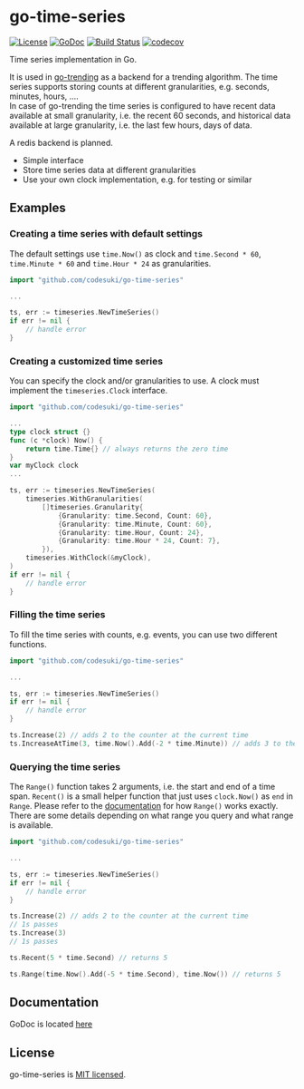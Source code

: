 # go-time-series


[![License](http://img.shields.io/badge/license-MIT-red.svg?style=flat)](./LICENSE)
[![GoDoc](https://godoc.org/github.com/codesuki/go-time-series?status.svg)](https://godoc.org/github.com/codesuki/go-time-series)
[![Build Status](http://img.shields.io/travis/codesuki/go-time-series.svg?style=flat)](https://travis-ci.org/codesuki/go-time-series)
[![codecov](https://codecov.io/gh/codesuki/go-time-series/branch/master/graph/badge.svg)](https://codecov.io/gh/codesuki/go-time-series)

Time series implementation in Go.

It is used in [go-trending](https://www.github.com/codesuki/go-trending) as a backend for a trending algorithm.
The time series supports storing counts at different granularities, e.g. seconds, minutes, hours, ....<br />
In case of go-trending the time series is configured to have recent data available at small granularity, i.e. the recent 60 seconds, and historical data available at large granularity, i.e. the last few hours, days of data.

A redis backend is planned.

* Simple interface
* Store time series data at different granularities
* Use your own clock implementation, e.g. for testing or similar

## Examples

### Creating a time series with default settings
The default settings use `time.Now()` as clock and `time.Second * 60`, `time.Minute * 60` and `time.Hour * 24` as granularities.

```go
import "github.com/codesuki/go-time-series"

...

ts, err := timeseries.NewTimeSeries()
if err != nil {
    // handle error
}
```

### Creating a customized time series
You can specify the clock and/or granularities to use. A clock must implement the `timeseries.Clock` interface.

```go
import "github.com/codesuki/go-time-series"

...
type clock struct {}
func (c *clock) Now() {
    return time.Time{} // always returns the zero time
}
var myClock clock
...

ts, err := timeseries.NewTimeSeries(
    timeseries.WithGranularities(
        []timeseries.Granularity{
            {Granularity: time.Second, Count: 60},
            {Granularity: time.Minute, Count: 60},
            {Granularity: time.Hour, Count: 24},
            {Granularity: time.Hour * 24, Count: 7},
        }),
    timeseries.WithClock(&myClock),
)
if err != nil {
    // handle error
}
```

### Filling the time series
To fill the time series with counts, e.g. events, you can use two different functions.

```go
import "github.com/codesuki/go-time-series"

...

ts, err := timeseries.NewTimeSeries()
if err != nil {
    // handle error
}

ts.Increase(2) // adds 2 to the counter at the current time
ts.IncreaseAtTime(3, time.Now().Add(-2 * time.Minute)) // adds 3 to the counter 2 minutes ago
```

### Querying the time series
The `Range()` function takes 2 arguments, i.e. the start and end of a time span.
`Recent()` is a small helper function that just uses `clock.Now()` as `end` in `Range`.
Please refer to the [documentation](https://godoc.org/github.com/codesuki/go-time-series) for how `Range()` works exactly. There are some details depending on what range you query and what range is available.

```go
import "github.com/codesuki/go-time-series"

...

ts, err := timeseries.NewTimeSeries()
if err != nil {
    // handle error
}

ts.Increase(2) // adds 2 to the counter at the current time
// 1s passes
ts.Increase(3)
// 1s passes

ts.Recent(5 * time.Second) // returns 5

ts.Range(time.Now().Add(-5 * time.Second), time.Now()) // returns 5
```

## Documentation
GoDoc is located [here](https://godoc.org/github.com/codesuki/go-time-series)

## License
go-time-series is [MIT licensed](./LICENSE).
